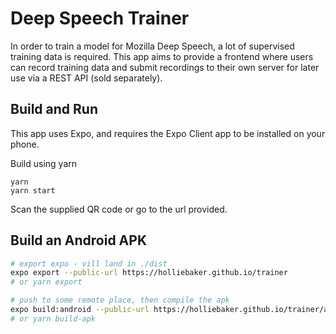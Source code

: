# Deep Speech Trainer

In order to train a model for Mozilla Deep Speech, a lot of supervised training data is required. This app aims to provide a frontend where users can record training data and submit recordings to their own server for later use via a REST API (sold separately).

## Build and Run

This app uses Expo, and requires the Expo Client app to be installed on your phone.

Build using yarn
```
yarn
yarn start
```

Scan the supplied QR code or go to the url provided.

## Build an Android APK

```bash
# export expo - vill land in ./dist
expo export --public-url https://holliebaker.github.io/trainer
# or yarn export

# push to some remote place, then compile the apk
expo build:android --public-url https://holliebaker.github.io/trainer/android-index.json
# or yarn build-apk
```
